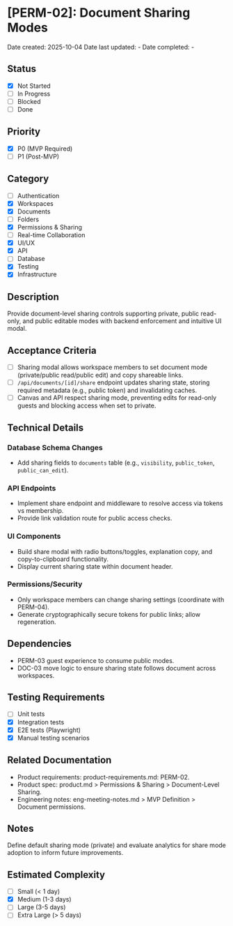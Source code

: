 # [PERM-02]: Document Sharing Modes

Date created: 2025-10-04
Date last updated: -
Date completed: -

## Status

- [x] Not Started
- [ ] In Progress
- [ ] Blocked
- [ ] Done

## Priority

- [x] P0 (MVP Required)
- [ ] P1 (Post-MVP)

## Category

- [ ] Authentication
- [x] Workspaces
- [x] Documents
- [ ] Folders
- [x] Permissions & Sharing
- [ ] Real-time Collaboration
- [x] UI/UX
- [x] API
- [ ] Database
- [x] Testing
- [x] Infrastructure

## Description

Provide document-level sharing controls supporting private, public read-only, and public editable modes with backend enforcement and intuitive UI modal.

## Acceptance Criteria

- [ ] Sharing modal allows workspace members to set document mode (private/public read/public edit) and copy shareable links.
- [ ] `/api/documents/[id]/share` endpoint updates sharing state, storing required metadata (e.g., public token) and invalidating caches.
- [ ] Canvas and API respect sharing mode, preventing edits for read-only guests and blocking access when set to private.

## Technical Details

### Database Schema Changes

- Add sharing fields to `documents` table (e.g., `visibility`, `public_token`, `public_can_edit`).

### API Endpoints

- Implement share endpoint and middleware to resolve access via tokens vs membership.
- Provide link validation route for public access checks.

### UI Components

- Build share modal with radio buttons/toggles, explanation copy, and copy-to-clipboard functionality.
- Display current sharing state within document header.

### Permissions/Security

- Only workspace members can change sharing settings (coordinate with PERM-04).
- Generate cryptographically secure tokens for public links; allow regeneration.

## Dependencies

- PERM-03 guest experience to consume public modes.
- DOC-03 move logic to ensure sharing state follows document across workspaces.

## Testing Requirements

- [ ] Unit tests
- [x] Integration tests
- [x] E2E tests (Playwright)
- [x] Manual testing scenarios

## Related Documentation

- Product requirements: product-requirements.md: PERM-02.
- Product spec: product.md > Permissions & Sharing > Document-Level Sharing.
- Engineering notes: eng-meeting-notes.md > MVP Definition > Document permissions.

## Notes

Define default sharing mode (private) and evaluate analytics for share mode adoption to inform future improvements.

## Estimated Complexity

- [ ] Small (< 1 day)
- [x] Medium (1-3 days)
- [ ] Large (3-5 days)
- [ ] Extra Large (> 5 days)
